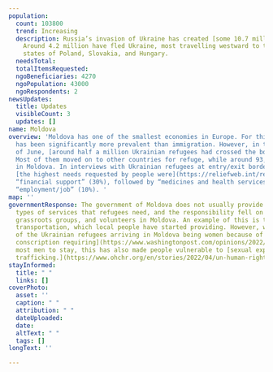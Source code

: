 ```yaml
---
population:
  count: 103800
  trend: Increasing
  description: Russia’s invasion of Ukraine has created [some 10.7 million refugees](https://data2.unhcr.org/en/situations/ukraine/location?secret=unhcrrestricted).
    Around 4.2 million have fled Ukraine, most travelling westward to the bordering
    states of Poland, Slovakia, and Hungary.
  needsTotal: 
  totalItemsRequested: 
  ngoBeneficiaries: 4270
  ngoPopulation: 43000
  ngoRespondents: 2
newsUpdates:
  title: Updates
  visibleCount: 3
  updates: []
name: Moldova
overview: 'Moldova has one of the smallest economies in Europe. For this reason, emigration
  has been significantly more prevalent than immigration. However, in the beginning
  of June, [around half a million Ukrainian refugees had crossed the border into Moldova.](https://reliefweb.int/report/moldova/moldova-refugee-accommodation-centre-rac-weekly-needs-monitoring-update-16062022-enro)
  Most of them moved on to other countries for refuge, while around 93,000 have stayed
  in Moldova. In interviews with Ukrainian refugees at entry/exit border control points
  [the highest needs requested by people were](https://reliefweb.int/report/moldova/republic-moldova-displacement-surveys-ukrainian-refugees-and-tcns-crossing-ukraine-20-july-04-september-2022)
  “financial support” (30%), followed by “medicines and health services” (14%) and
  “employment/job” (10%). '
map: ''
governmentResponse: The government of Moldova does not usually provide all of the
  types of services that refugees need, and the responsibility fell on the local citizens,
  grassroots groups, and volunteers in Moldova. An example of this is the need for
  transportation, which local people have started providing. However, with the majority
  of the Ukrainian refugees arriving in Moldova being women because of [Ukraine’s
  conscription requiring](https://www.washingtonpost.com/opinions/2022/03/18/ukraine-war-men-forced-fight/)
  most men to stay, this has also made people vulnerable to [sexual exploitation and
  trafficking.](https://www.ohchr.org/en/stories/2022/04/un-human-rights-moldova-providing-vital-support-ukrainian-refugees)
stayInformed:
  title: " "
  links: []
coverPhoto:
  asset: ''
  caption: " "
  attribution: " "
  dateUploaded: 
  date: 
  altText: " "
  tags: []
longText: ''

---
```

